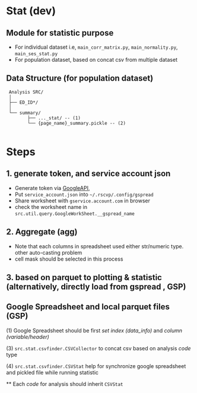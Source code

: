 Stat (dev)
===

## Module for statistic purpose

* For individual dataset i.e, `main_corr_matrix.py`, `main_normality.py`, `main_ses_stat.py`
* For population dataset, based on concat csv from multiple dataset

## Data Structure (for population dataset)

```
 Analysis SRC/
 │
 ├── ED_ID*/
 │
 └── summary/
        ├── ..._stat/ -- (1)
        └── {page_name}_summary.pickle -- (2)
             
```

# Steps

## 1. generate token, and service account json

- Generate token via [GoogleAPI](https://docs.gspread.org/en/latest/oauth2.html#enable-api-access),
- Put `service_account.json` into `~/.rscvp/.config/gspread`
- Share worksheet with `gservice.account.com` in browser
- check the worksheet name in `src.util.query.GoogleWorkSheet.__gspread_name`

## 2. Aggregate (agg)

- Note that each columns in spreadsheet used either str/numeric type. other auto-casting problem
- cell mask should be selected in this process

## 3. based on parquet to plotting & statistic (alternatively, directly load from gspread , GSP)

## Google Spreadsheet and local parquet files (GSP)

(1) Google Spreadsheet should be first *set index (data_info)* and *column (variable/header)*

(3) `src.stat.csvfinder.CSVCollector` to concat csv based on analysis *code* type

(4) `src.stat.csvfinder.CSVStat` help for synchronize google spreadsheet and pickled file while running statistic

** Each *code* for analysis should inherit `CSVStat`
